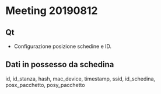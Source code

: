 # Meeting 20190812

## Qt

- Configurazione posizione schedine e ID.

## Dati in possesso da schedina

id, id_stanza, hash, mac_device, timestamp, ssid, id_schedina, posx_pacchetto, posy_pacchetto

